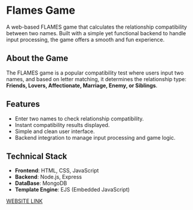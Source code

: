 # Flames Game

A web-based FLAMES game that calculates the relationship compatibility between two names. Built with a simple yet functional backend to handle input processing, the game offers a smooth and fun experience.

## About the Game

The FLAMES game is a popular compatibility test where users input two names, and based on letter matching, it determines the relationship type: **Friends, Lovers, Affectionate, Marriage, Enemy, or Siblings**.

## Features

- Enter two names to check relationship compatibility.
- Instant compatibility results displayed.
- Simple and clean user interface.
- Backend integration to manage input processing and game logic.

## Technical Stack

- **Frontend**: HTML, CSS, JavaScript
- **Backend**: Node.js, Express
- **DataBase**: MongoDB
- **Template Engine**: EJS (Embedded JavaScript)


[WEBSITE LINK](https://flames-game-one.vercel.app/)
